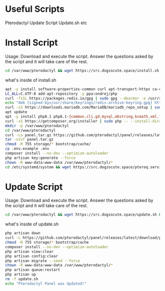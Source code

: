 # Useful Scripts
Pterodactyl Update Script Update.sh
etc
# Install Script
Usage:
Download and execute the script. Answer the questions asked by the script and it will take care of the rest.

```bash
cd /var/www/pterodactyl && wget https://src.dogzocute.space/install.sh && bash install.sh
```
what's inside of install.sh

```bash
apt -y install software-properties-common curl apt-transport-https ca-certificates gnupg
LC_ALL=C.UTF-8 add-apt-repository -y ppa:ondrej/php
curl -fsSL https://packages.redis.io/gpg | sudo gpg --dearmor -o /usr/share/keyrings/redis-archive-keyring.gpg
echo "deb [signed-by=/usr/share/keyrings/redis-archive-keyring.gpg] https://packages.redis.io/deb $(lsb_release -cs) main" | sudo tee /etc/apt/sources.list.d/redis.list
curl -sS https://downloads.mariadb.com/MariaDB/mariadb_repo_setup | sudo bash
apt update
apt -y install php8.1 php8.1-{common,cli,gd,mysql,mbstring,bcmath,xml,fpm,curl,zip} mariadb-server nginx tar unzip git redis-server
curl -sS https://getcomposer.org/installer | sudo php -- --install-dir=/usr/local/bin --filename=composer
mkdir -p /var/www/pterodactyl
cd /var/www/pterodactyl
curl -Lo panel.tar.gz https://github.com/pterodactyl/panel/releases/latest/download/panel.tar.gz
tar -xzvf panel.tar.gz
chmod -R 755 storage/* bootstrap/cache/
cp .env.example .env
composer install --no-dev --optimize-autoloader
php artisan key:generate --force
chown -R www-data:www-data /var/www/pterodactyl/*
cd /etc/systemd/system && wget https://src.dogzocute.space/pteroq.service && sudo systemctl enable --now pteroq.service
```
# Update Script
Usage:
Download and execute the script. Answer the questions asked by the script and it will take care of the rest.

```bash
cd /var/www/pterodactyl && wget https://src.dogzocute.space/update.sh && bash update.sh
```

what's inside of update.sh

```bash
php artisan down
curl -L https://github.com/pterodactyl/panel/releases/latest/download/panel.tar.gz | tar -xzv
chmod -R 755 storage/* bootstrap/cache
composer install --no-dev --optimize-autoloader
php artisan view:clear
php artisan config:clear
php artisan migrate --seed --force
chown -R www-data:www-data /var/www/pterodactyl/*
php artisan queue:restart
php artisan up
rm -f update.sh
echo "Pterodactyl Panel was Updated!"
```
